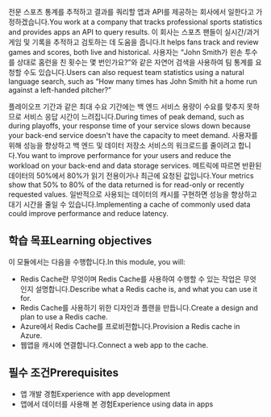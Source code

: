 <span data-ttu-id="9216b-101">전문 스포츠 통계를 추적하고 결과를 쿼리할 앱과 API를 제공하는 회사에서 일한다고 가정하겠습니다.</span><span class="sxs-lookup"><span data-stu-id="9216b-101">You work at a company that tracks professional sports statistics and provides apps an API to query results.</span></span> <span data-ttu-id="9216b-102">이 회사는 스포츠 팬들이 실시간/과거 게임 및 기록을 추적하고 검토하는 데 도움을 줍니다.</span><span class="sxs-lookup"><span data-stu-id="9216b-102">It helps fans track and review games and scores, both live and historical.</span></span> <span data-ttu-id="9216b-103">사용자는 “John Smith가 왼손 투수를 상대로 홈런을 친 횟수는 몇 번인가요?”와 같은 자연어 검색을 사용하여 팀 통계를 요청할 수도 있습니다.</span><span class="sxs-lookup"><span data-stu-id="9216b-103">Users can also request team statistics using a natural language search, such as “How many times has John Smith hit a home run against a left-handed pitcher?”</span></span>

<span data-ttu-id="9216b-104">플레이오프 기간과 같은 최대 수요 기간에는 백 엔드 서비스 용량이 수요를 맞추지 못하므로 서비스 응답 시간이 느려집니다.</span><span class="sxs-lookup"><span data-stu-id="9216b-104">During times of peak demand, such as during playoffs, your response time of your service slows down because your back-end service doesn't have the capacity to meet demand.</span></span> <span data-ttu-id="9216b-105">사용자를 위해 성능을 향상하고 백 엔드 및 데이터 저장소 서비스의 워크로드를 줄이려고 합니다.</span><span class="sxs-lookup"><span data-stu-id="9216b-105">You want to improve performance for your users and reduce the workload on your back-end and data storage services.</span></span> <span data-ttu-id="9216b-106">메트릭에 따르면 반환된 데이터의 50%에서 80%가 읽기 전용이거나 최근에 요청된 값입니다.</span><span class="sxs-lookup"><span data-stu-id="9216b-106">Your metrics show that 50% to 80% of the data returned is for read-only or recently requested values.</span></span> <span data-ttu-id="9216b-107">일반적으로 사용되는 데이터의 캐시를 구현하면 성능을 향상하고 대기 시간을 줄일 수 있습니다.</span><span class="sxs-lookup"><span data-stu-id="9216b-107">Implementing a cache of commonly used data could improve performance and reduce latency.</span></span>

## <a name="learning-objectives"></a><span data-ttu-id="9216b-108">학습 목표</span><span class="sxs-lookup"><span data-stu-id="9216b-108">Learning objectives</span></span>

<span data-ttu-id="9216b-109">이 모듈에서는 다음을 수행합니다.</span><span class="sxs-lookup"><span data-stu-id="9216b-109">In this module, you will:</span></span>

- <span data-ttu-id="9216b-110">Redis Cache란 무엇이며 Redis Cache를 사용하여 수행할 수 있는 작업은 무엇인지 설명합니다.</span><span class="sxs-lookup"><span data-stu-id="9216b-110">Describe what a Redis cache is, and what you can use it for.</span></span>
- <span data-ttu-id="9216b-111">Redis Cache를 사용하기 위한 디자인과 플랜을 만듭니다.</span><span class="sxs-lookup"><span data-stu-id="9216b-111">Create a design and plan to use a Redis cache.</span></span>
- <span data-ttu-id="9216b-112">Azure에서 Redis Cache를 프로비전합니다.</span><span class="sxs-lookup"><span data-stu-id="9216b-112">Provision a Redis cache in Azure.</span></span>
- <span data-ttu-id="9216b-113">웹앱을 캐시에 연결합니다.</span><span class="sxs-lookup"><span data-stu-id="9216b-113">Connect a web app to the cache.</span></span>

## <a name="prerequisites"></a><span data-ttu-id="9216b-114">필수 조건</span><span class="sxs-lookup"><span data-stu-id="9216b-114">Prerequisites</span></span>

- <span data-ttu-id="9216b-115">앱 개발 경험</span><span class="sxs-lookup"><span data-stu-id="9216b-115">Experience with app development</span></span>
- <span data-ttu-id="9216b-116">앱에서 데이터를 사용해 본 경험</span><span class="sxs-lookup"><span data-stu-id="9216b-116">Experience using data in apps</span></span>
